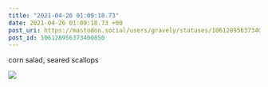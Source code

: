 ```yaml
---
title: "2021-04-26 01:09:18.73"
date: 2021-04-26 01:09:18.73 +00
post_uri: https://mastodon.social/users/gravely/statuses/106128956373400850
post_id: 106128956373400850
---
```

corn salad, seared scallops


![](/images/106128956288162227.jpg)

